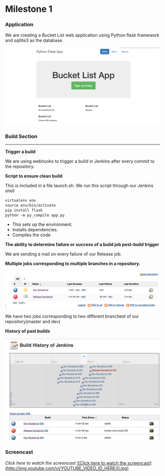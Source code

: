 Milestone 1
===========

### Application

We are creating a Bucket List web application using Python flask framework and sqllite3 as the database.

![](https://github.com/Shraddha512/MS1/blob/master/images/Screen%20Shot%202015-10-01%20at%2010.26.07%20PM.png)

### Build Section

---

**Trigger a build**

We are using webhooks to trigger a build in Jenkins after every commit to the repository.

**Script to ensure clean build**

This is included in a file launch.sh. We run this script through our Jenkins shell

```
virtualenv env
source env/bin/activate
pip install flask
python -m py_compile app.py

```

-	This sets up the environment.
-	Installs dependencies.
-	Compiles the code

**The ability to determine failure or success of a build job post-build trigger**

We are sending a mail on every failure of our Release job.

**Multiple jobs corresponding to multiple branches in a repository.**

![](https://github.com/Shraddha512/MS1/blob/master/images/Screen%20Shot%202015-10-01%20at%2010.13.39%20PM.png)

We have two jobs corresponding to two different branchest of our repository(master and dev)

**History of past builds**

![Jenkins build history page to track logs](https://github.com/Shraddha512/MS1/blob/master/images/Screen%20Shot%202015-10-01%20at%2010.18.34%20PM.png)


<h3>Screencast </h3>

<i>Click here to watch the screencast </i>
[![Click here to watch the screencast] (http://img.youtube.com/vi/YOUTUBE_VIDEO_ID_HERE/0.jpg)](https://youtu.be/4CTNIQw-mHg)

